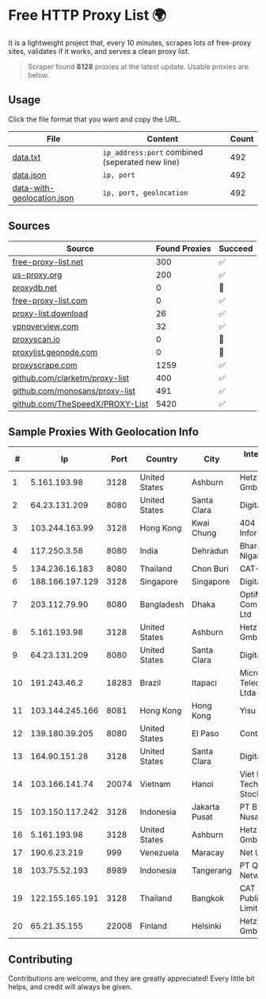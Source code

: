 
# Free HTTP Proxy List 🌍

It is a lightweight project that, every 10 minutes, scrapes lots of free-proxy sites, validates if it works, and serves a clean proxy list.


> Scraper found **8128** proxies at the latest update. Usable proxies are below.

## Usage

Click the file format that you want and copy the URL.


|File|Content|Count|
|----|-------|-----|
|[data.txt](https://raw.githubusercontent.com/themiralay/Proxy-List-World/master/data.txt)|`ip_address:port` combined (seperated new line)|492|
|[data.json](https://raw.githubusercontent.com/themiralay/Proxy-List-World/master/data.json)|`ip, port`|492|
|[data-with-geolocation.json](https://raw.githubusercontent.com/themiralay/Proxy-List-World/master/data-with-geolocation.json)|`ip, port, geolocation`|492|

## Sources

|Source|Found Proxies|Succeed|
|------|-------------|-------|
|[free-proxy-list.net](https://free-proxy-list.net)|300|✅|
|[us-proxy.org](https://www.us-proxy.org)|200|✅|
|[proxydb.net](http://proxydb.net)|0|🚫|
|[free-proxy-list.com](https://free-proxy-list.com/?page=&port=&type%5B%5D=http&type%5B%5D=https&up_time=0&search=Search)|0|✅|
|[proxy-list.download](https://www.proxy-list.download/HTTP)|26|✅|
|[vpnoverview.com](https://vpnoverview.com/privacy/anonymous-browsing/free-proxy-servers)|32|✅|
|[proxyscan.io](https://www.proxyscan.io)|0|🚫|
|[proxylist.geonode.com](https://proxylist.geonode.com/api/proxy-list?limit=300&page=1&sort_by=lastChecked&sort_type=desc&protocols=http,https)|0|🚫|
|[proxyscrape.com](https://api.proxyscrape.com/v2/?request=displayproxies&protocol=http&timeout=10000&country=all&ssl=all&anonymity=all)|1259|✅|
|[github.com/clarketm/proxy-list](https://raw.githubusercontent.com/clarketm/proxy-list/master/proxy-list-raw.txt)|400|✅|
|[github.com/monosans/proxy-list](https://raw.githubusercontent.com/monosans/proxy-list/main/proxies/http.txt)|491|✅|
|[github.com/TheSpeedX/PROXY-List](https://raw.githubusercontent.com/TheSpeedX/PROXY-List/master/http.txt)|5420|✅|


## Sample Proxies With Geolocation Info

|#|Ip|Port|Country|City|Internet Service Provider|
|-|--|----|-------|----|-------------------------|
|1|5.161.193.98|3128|United States|Ashburn|Hetzner Online GmbH|
|2|64.23.131.209|8080|United States|Santa Clara|DigitalOcean, LLC|
|3|103.244.163.99|3128|Hong Kong|Kwai Chung|404 Network Information Co.|
|4|117.250.3.58|8080|India|Dehradun|Bharat Sanchar Nigam Ltd|
|5|134.236.16.183|8080|Thailand|Chon Buri|CAT-BB|
|6|188.166.197.129|3128|Singapore|Singapore|DigitalOcean, LLC|
|7|203.112.79.90|8080|Bangladesh|Dhaka|OptiMax Communication Ltd|
|8|5.161.193.98|3128|United States|Ashburn|Hetzner Online GmbH|
|9|64.23.131.209|8080|United States|Santa Clara|DigitalOcean, LLC|
|10|191.243.46.2|18283|Brazil|Itapaci|Microturbo Telecomunicacoes Ltda-me|
|11|103.144.245.166|8081|Hong Kong|Hong Kong|Yisu Cloud LTD|
|12|139.180.39.205|8080|United States|El Paso|Conterra|
|13|164.90.151.28|3128|United States|Santa Clara|DigitalOcean, LLC|
|14|103.166.141.74|20074|Vietnam|Hanoi|Viet NAM Cloud Technology Joint Stock Company|
|15|103.150.117.242|3128|Indonesia|Jakarta Pusat|PT Biznet Gio Nusantara|
|16|5.161.193.98|3128|United States|Ashburn|Hetzner Online GmbH|
|17|190.6.23.219|999|Venezuela|Maracay|Net Uno|
|18|103.75.52.193|8989|Indonesia|Tangerang|PT Quantum Tera Network|
|19|122.155.165.191|3128|Thailand|Bangkok|CAT Telecom Public Company Limited|
|20|65.21.35.155|22008|Finland|Helsinki|Hetzner Online GmbH|



## Contributing

Contributions are welcome, and they are greatly appreciated! Every
little bit helps, and credit will always be given.

